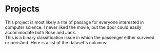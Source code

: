 # Projects

This project is most likely a rite of passage for everyone interested in computer science. I never liked the movie, but the door could easily accommodate both Rose and Jack. <br> This is a binary classification issue in which the passenger either survived or perished. Here is a list of the dataset's columns:
